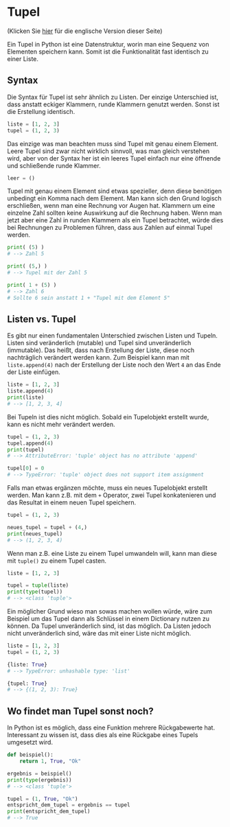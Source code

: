 # Tupel
(Klicken Sie [hier](https://jensliebehenschel.github.io/ShortPythonIntro/en/tuples.html) für die englische Version dieser Seite)

Ein Tupel in Python ist eine Datenstruktur, worin man eine Sequenz von Elementen speichern kann.
Somit ist die Funktionalität fast identisch zu einer Liste.

## Syntax
Die Syntax für Tupel ist sehr ähnlich zu Listen. Der einzige Unterschied ist, dass anstatt eckiger Klammern, runde Klammern genutzt werden. Sonst ist die Erstellung identisch.
```py
liste = [1, 2, 3]
tupel = (1, 2, 3)
```

Das einzige was man beachten muss sind Tupel mit genau einem Element. Leere Tupel sind zwar nicht wirklich sinnvoll, was man gleich verstehen wird, aber von der Syntax her ist ein leeres Tupel einfach nur eine öffnende und schließende runde Klammer.
```py
leer = ()
```

Tupel mit genau einem Element sind etwas spezieller, denn diese benötigen unbedingt ein Komma nach dem Element. Man kann sich den Grund logisch erschließen, wenn man eine Rechnung vor Augen hat. Klammern um eine einzelne Zahl sollten keine Auswirkung auf die Rechnung haben. Wenn man jetzt aber eine Zahl in runden Klammern als ein Tupel betrachtet, würde dies bei Rechnungen zu Problemen führen, dass aus Zahlen auf einmal Tupel werden.
```py
print( (5) )
# --> Zahl 5

print( (5,) )
# --> Tupel mit der Zahl 5

print( 1 + (5) )
# --> Zahl 6
# Sollte 6 sein anstatt 1 + "Tupel mit dem Element 5"
```

## Listen vs. Tupel
Es gibt nur einen fundamentalen Unterschied zwischen Listen und Tupeln. Listen sind veränderlich (mutable) und Tupel sind unveränderlich (immutable). Das heißt, dass nach Erstellung der Liste, diese noch nachträglich verändert werden kann. Zum Beispiel kann man mit <code>liste.append(4)</code> nach der Erstellung der Liste noch den Wert <code>4</code> an das Ende der Liste einfügen. 
```py
liste = [1, 2, 3]
liste.append(4)
print(liste)
# --> [1, 2, 3, 4]
```

Bei Tupeln ist dies nicht möglich. Sobald ein Tupelobjekt erstellt wurde, kann es nicht mehr verändert werden. 
```py
tupel = (1, 2, 3)
tupel.append(4)
print(tupel)
# --> AttributeError: 'tuple' object has no attribute 'append'

tupel[0] = 0
# --> TypeError: 'tuple' object does not support item assignment
```

Falls man etwas ergänzen möchte, muss ein neues Tupelobjekt erstellt werden.
Man kann z.B. mit dem <code>+</code> Operator, zwei Tupel konkatenieren und das Resultat in einem neuen Tupel speichern.
```py
tupel = (1, 2, 3)

neues_tupel = tupel + (4,)
print(neues_tupel)
# --> (1, 2, 3, 4)
```

Wenn man z.B. eine Liste zu einem Tupel umwandeln will, kann man diese mit <code>tuple()</code> zu einem Tupel casten. 
```py
liste = [1, 2, 3]

tupel = tuple(liste)
print(type(tupel))
# --> <class 'tuple'>
```

Ein möglicher Grund wieso man sowas machen wollen würde, wäre zum Beispiel um das Tupel dann als Schlüssel in einem Dictionary nutzen zu können.
Da Tupel unveränderlich sind, ist das möglich. Da Listen jedoch nicht unveränderlich sind, wäre das mit einer Liste nicht möglich.

```py
liste = [1, 2, 3]
tupel = (1, 2, 3)

{liste: True}
# --> TypeError: unhashable type: 'list'

{tupel: True}
# --> {(1, 2, 3): True}
```

## Wo findet man Tupel sonst noch?
In Python ist es möglich, dass eine Funktion mehrere Rückgabewerte hat. Interessant zu wissen ist, dass dies als eine Rückgabe eines Tupels umgesetzt wird.
```py
def beispiel():
    return 1, True, "Ok"

ergebnis = beispiel()
print(type(ergebnis))
# --> <class 'tuple'>

tupel = (1, True, "Ok")
entspricht_dem_tupel = ergebnis == tupel
print(entspricht_dem_tupel)
# --> True
```
